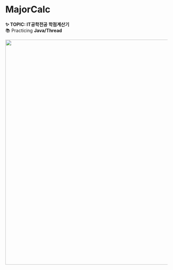 # MajorCalc
**✨ TOPIC: IT공학전공 학점계산기**  
📚 Practicing **Java/Thread**  

<img src="https://user-images.githubusercontent.com/92033114/165814044-d873962e-8117-4220-b4fd-fdad74d83f4b.gif" width="700">
